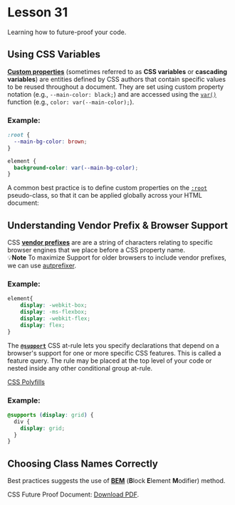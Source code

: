 # Lesson 31

Learning how to future-proof your code.

## Using CSS Variables

[**Custom properties**](https://developer.mozilla.org/en-US/docs/Web/CSS/Using_CSS_custom_properties) (sometimes referred to as **CSS variables** or **cascading variables**) are entities defined by CSS authors that contain specific values to be reused throughout a document. They are set using custom property notation (e.g., `--main-color: black;`) and are accessed using the [`var()`](https://developer.mozilla.org/en-US/docs/Web/CSS/var) function (e.g., `color: var(--main-color);`).

### Example:

```CSS
:root {
  --main-bg-color: brown;
}

element {
  background-color: var(--main-bg-color);
}
```

A common best practice is to define custom properties on the [`:root`](https://developer.mozilla.org/en-US/docs/Web/CSS/:root) pseudo-class, so that it can be applied globally across your HTML document:

## Understanding Vendor Prefix & Browser Support

CSS [**vendor prefixes**](https://developer.mozilla.org/en-US/docs/Glossary/Vendor_Prefix) are are a string of characters relating to specific browser engines that we place before a CSS property name.<br>
:bulb:**Note** To maximize Support for older browsers to include vendor prefixes, we can use [autprefixer](https://autoprefixer.github.io/).

### Example:

```CSS
element{
  	display: -webkit-box;
	display: -ms-flexbox;
	display: -webkit-flex;
	display: flex;
}
```

The [**`@support`**](https://developer.mozilla.org/en-US/docs/Web/CSS/@supports) CSS at-rule lets you specify declarations that depend on a browser's support for one or more specific CSS features. This is called a feature query. The rule may be placed at the top level of your code or nested inside any other conditional group at-rule.

[CSS Polyfills](https://github.com/Modernizr/Modernizr/wiki/HTML5-Cross-Browser-Polyfills)

### Example:

```CSS
@supports (display: grid) {
  div {
    display: grid;
  }
}
```

## Choosing Class Names Correctly

Best practices suggests the use of [**BEM**](http://getbem.com/introduction/) (**B**lock **E**lement **M**odifier) method.

<p>CSS Future Proof Document: <a href="css-future-css.pdf">Download PDF</a>.</p></embed>
